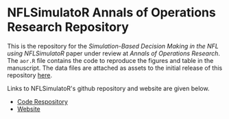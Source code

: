 # NFLSimulatoR Annals of Operations Research Repository

This is the repository for the *Simulation-Based Decision Making in the NFL using NFLSimulatoR* paper under review at *Annals of Operations Research*. The `aor.R` file contains the code to reproduce the figures and table in the manuscript. The data files are attached as assets to the initial release of this repository [here](https://github.com/williamsbenjamin/nflsimulator_aoor/releases/tag/v0.1). 

Links to NFLSimulatoR's github repository and website are given below.

- [Code Respository](https://github.com/rtelmore/NFLSimulatoR)
- [Website](https://datacolorado.com/r/nflsimulator/) 
